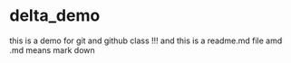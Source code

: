 # delta_demo
this is a demo for git and github class !!!
and this is a readme.md file amd .md means mark down
